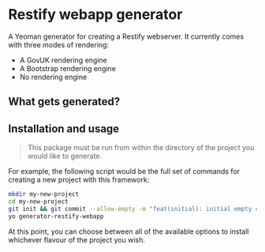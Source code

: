 # Restify webapp generator

A Yeoman generator for creating a Restify webserver. It currently comes with three modes of rendering:

* A GovUK rendering engine
* A Bootstrap rendering engine
* No rendering engine

## What gets generated?

## Installation and usage

> This package must be run from within the directory of the project you would like to generate.

For example, the following script would be the full set of commands for creating a new project with this framework:

```bash
mkdir my-new-project
cd my-new-project
git init && git commit --allow-empty -m "feat(initial): initial empty commit"
yo generator-restify-webapp
```

At this point, you can choose between all of the available options to install whichever flavour of the project you wish.

